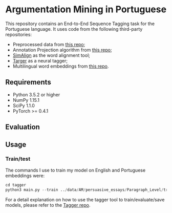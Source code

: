 # Argumentation Mining in Portuguese
This repository contains an End-to-End Sequence Tagging task for the Portuguese language.
It uses code from the following third-party repositories:
- Preprocessed data from [this repo](https://github.com/UKPLab/acl2017-neural_end2end_am);
- Annotation Projection algorithm from [this repo](https://github.com/UKPLab/coling2018-xling_argument_mining);
- [SimAlign](https://github.com/cisnlp/simalign) as the word alignment tool;
- [Targer](https://github.com/achernodub/targer) as a neural tagger;
- Multilingual word embeddings from [this repo](https://github.com/facebookresearch/MUSE).

## Requirements

- Python 3.5.2 or higher
- NumPy 1.15.1
- SciPy 1.1.0
- PyTorch >= 0.4.1

## Evaluation

## Usage

### Train/test

The commands I use to train my model on English and Portuguese embeddings were:
```python
cd tagger
python3 main.py --train ../data/AM/persuasive_essays/Paragraph_Level/train.dat.abs --dev ../data/AM/persuasive_essays/Paragraph_Level/dev.dat.abs --test ../data/AM/persuasive_essays/Paragraph_Level/test.dat.abs --data-io connl-pe --evaluator f1-alpha-match-10 --opt adam --lr 0.001 --save-best yes --patience 20 --rnn-hidden-dim 200 --epoch-num 2 --emb-fn embeddings/wiki.multi.en.vec --emb-dim 300
```
For a detail explanation on how to use the tagger tool to train/evaluate/save models, please refer to the [Tagger repo](https://github.com/achernodub/targer).
